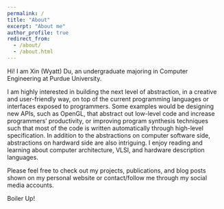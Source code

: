 ```yaml
---
permalink: /
title: "About"
excerpt: "About me"
author_profile: true
redirect_from: 
  - /about/
  - /about.html
---
```


Hi! I am Xin (Wyatt) Du, an undergraduate majoring in Computer Engineering at Purdue University. 

I am highly interested in building the next level of abstraction, in a creative and user-friendly way, on top of the current programming languages or interfaces exposed to programmers. Some examples would be designing new APIs, such as OpenGL, that abstract out low-level code and increase programmers’ productivity, or improving program synthesis techniques such that most of the code is written automatically through high-level specification. In addition to the abstractions on computer software side, abstractions on hardward side are also intriguing. I enjoy reading and learning about computer architecture, VLSI, and hardware description languages.

Please feel free to check out my projects, publications, and blog posts shown on my personal website or contact/follow me through my social media accounts.

Boiler Up!